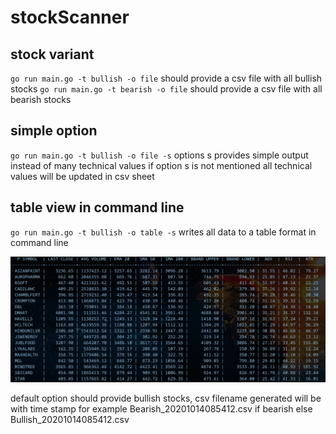 # stockScanner

## stock variant
`go run main.go -t bullish -o file` should provide a csv file with all bullish stocks
`go run main.go -t bearish -o file` should provide a csv file with all bearish stocks

## simple option
`go run main.go -t bullish -o file -s` options s provides simple output instead of many technical values
if option s is not mentioned all technical values will be updated in csv sheet
 
 ## table view in command line
 `go run main.go -t bullish -o table -s` writes all data to a table format in command line

 ![Alt table_view](/assets/table_view.png?raw=true "table view" )

default option should provide bullish stocks, csv filename generated will be with time stamp for
example Bearish_20201014085412.csv if bearish else Bullish_20201014085412.csv
